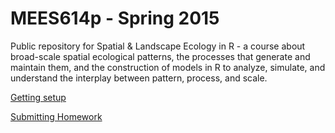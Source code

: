 MEES614p - Spring 2015
========

Public repository for Spatial &amp; Landscape Ecology in R - a course about broad-scale spatial ecological patterns, the processes that generate and maintain them, and the construction of models in R to analyze, simulate, and understand the interplay between pattern, process, and scale.

[Getting setup](http://htmlpreview.github.io/?https://raw.githubusercontent.com/fitzLab-AL/MEES614p/master/mees614.2015.gettingStarted.html)

[Submitting Homework](http://htmlpreview.github.io/?https://raw.githubusercontent.com/fitzLab-AL/MEES614p/master/mees614.2015.submittingHW.html)

